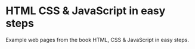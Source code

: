 # HTML CSS & JavaScript in easy steps
Example web pages from the book HTML, CSS & JavaScript in easy steps.
